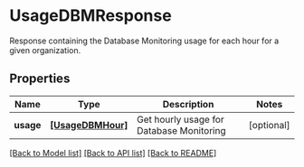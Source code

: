 # UsageDBMResponse

Response containing the Database Monitoring usage for each hour for a given organization.

## Properties

| Name      | Type                                  | Description                              | Notes      |
| --------- | ------------------------------------- | ---------------------------------------- | ---------- |
| **usage** | [**[UsageDBMHour]**](UsageDBMHour.md) | Get hourly usage for Database Monitoring | [optional] |

[[Back to Model list]](README.md#documentation-for-models) [[Back to API list]](README.md#documentation-for-api-endpoints) [[Back to README]](README.md)
